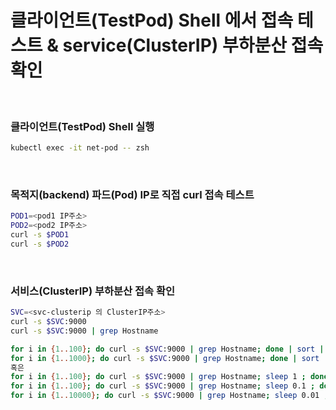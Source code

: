 # 클라이언트(TestPod) Shell 에서 접속 테스트 & service(ClusterIP) 부하분산 접속 확인

<br />

### 클라이언트(TestPod) Shell 실행
```sh
kubectl exec -it net-pod -- zsh
```

<br />

### 목적지(backend) 파드(Pod) IP로 직접 curl 접속 테스트
```sh
POD1=<pod1 IP주소>
POD2=<pod2 IP주소>
curl -s $POD1
curl -s $POD2
```

<br />

### 서비스(ClusterIP) 부하분산 접속 확인
```sh
SVC=<svc-clusterip 의 ClusterIP주소>
curl -s $SVC:9000
curl -s $SVC:9000 | grep Hostname

for i in {1..100}; do curl -s $SVC:9000 | grep Hostname; done | sort | uniq -c | sort -nr
for i in {1..1000}; do curl -s $SVC:9000 | grep Hostname; done | sort | uniq -c | sort -nr
혹은
for i in {1..100}; do curl -s $SVC:9000 | grep Hostname; sleep 1 ; done
for i in {1..100}; do curl -s $SVC:9000 | grep Hostname; sleep 0.1 ; done
for i in {1..10000}; do curl -s $SVC:9000 | grep Hostname; sleep 0.01 ; done
```